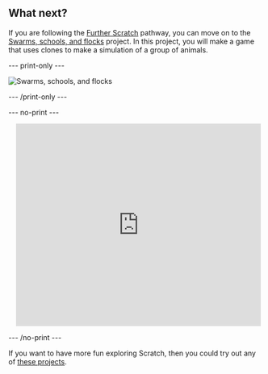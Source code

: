 ## What next?

If you are following the [Further Scratch](https://projects.raspberrypi.org/en/pathways/further-scratch) pathway, you can move on to the [Swarms, schools, and flocks](https://projects.raspberrypi.org/en/projects/swarms-schools-flocks) project. In this project, you will make a game that uses clones to make a simulation of a group of animals.

--- print-only ---

![Swarms, schools, and flocks](images/projectname-project.png)

--- /print-only ---

--- no-print ---

<div class="scratch-preview" style="margin-left: 15px;">
  <iframe allowtransparency="true" width="485" height="402" src="https://scratch.mit.edu/projects/embed/486719199/?autostart=false" frameborder="0"></iframe>
</div>

--- /no-print ---

If you want to have more fun exploring Scratch, then you could try out any of [these projects](https://projects.raspberrypi.org/en/projects?software%5B%5D=scratch&curriculum%5B%5D=%201).
